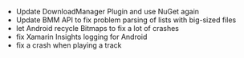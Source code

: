 - Update DownloadManager Plugin and use NuGet again
- Update BMM API to fix problem parsing of lists with big-sized files
- let Android recycle Bitmaps to fix a lot of crashes
- fix Xamarin Insights logging for Android
- fix a crash when playing a track